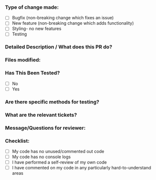 ### Type of change made:
- [ ] Bugfix (non-breaking change which fixes an issue)
- [ ] New feature (non-breaking change which adds functionality)
- [ ] Styling- no new features
- [ ] Testing

### Detailed Description / What does this PR do?

### Files modified:

### Has This Been Tested?
- [ ] No
- [ ] Yes

### Are there specific methods for testing?

### What are the relevant tickets?

### Message/Questions for reviewer:

### Checklist:
- [ ] My code has no unused/commented out code
- [ ] My code has no console logs
- [ ] I have performed a self-review of my own code
- [ ] I have commented on my code in any particularly hard-to-understand areas
